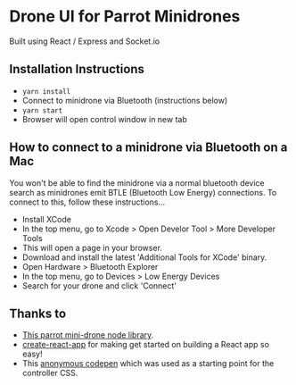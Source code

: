 # Drone UI for Parrot Minidrones
Built using React / Express and Socket.io

## Installation Instructions
- `yarn install`
- Connect to minidrone via Bluetooth (instructions below)
- `yarn start`
- Browser will open control window in new tab

## How to connect to a minidrone via Bluetooth on a Mac
You won't be able to find the minidrone via a normal bluetooth device search as minidrones emit BTLE (Bluetooth Low Energy) connections. To connect to this, follow these instructions...

- Install XCode
- In the top menu, go to Xcode > Open Develor Tool > More Developer Tools
- This will open a page in your browser.
- Download and install the latest 'Additional Tools for XCode' binary.
- Open Hardware > Bluetooth Explorer
- In the top menu, go to Devices > Low Energy Devices
- Search for your drone and click 'Connect'

## Thanks to
- [This parrot mini-drone node library](https://github.com/fetherston/npm-parrot-minidrone).
- [create-react-app](https://facebook.github.io/react/blog/2016/07/22/create-apps-with-no-configuration.html) for making get started on building a React app so easy!
- This [anonymous codepen](https://codepen.io/anon/pen/PJPNzX) which was used as a starting point for the controller CSS.
